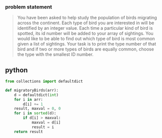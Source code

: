 ### problem statement
>You have been asked to help study the population of birds migrating across the continent. Each type of bird you are interested in will be identified by an integer value. Each time a particular kind of bird is spotted, its id number will be added to your array of sightings. You would like to be able to find out which type of bird is most common given a list of sightings. Your task is to print the type number of that bird and if two or more types of birds are equally common, choose the type with the smallest ID number.


## python
```python
from collections import defaultdict

def migratoryBirds(arr):
    d = defaultdict(int)
    for i in arr:
        d[i] += 1
    result, maxval = 0, 0
    for i in sorted(d):
        if d[i] > maxval:
            maxval = d[i]
            result = i
    return result
```